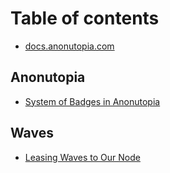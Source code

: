 # Table of contents

* [docs.anonutopia.com](README.md)

## Anonutopia

* [System of Badges in Anonutopia](anonutopia/system-of-badges-in-anonutopia.md)

## Waves

* [Leasing Waves to Our Node](waves/leasing-waves-to-our-node-for-staking.md)

